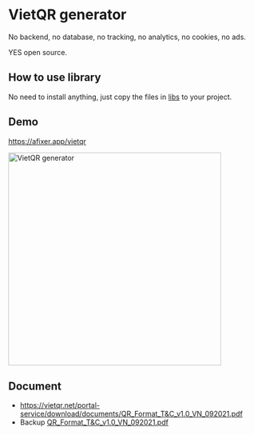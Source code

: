 # VietQR generator

No backend, no database, no tracking, no analytics, no cookies, no ads.

YES open source.

## How to use library

No need to install anything, just copy the files in [libs](./libs) to your project.

## Demo

<https://afixer.app/vietqr>

<img width="426" alt="VietQR generator" src="https://github.com/openhoangnc/vietqr/assets/20717116/5f078eea-9c7e-4b61-b514-717d9f6c7489">

## Document
- https://vietqr.net/portal-service/download/documents/QR_Format_T&C_v1.0_VN_092021.pdf
- Backup [QR_Format_T&C_v1.0_VN_092021.pdf](./QR_Format_T&C_v1.0_VN_092021.pdf)
